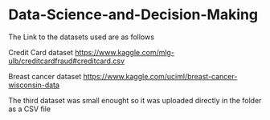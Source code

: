 # Data-Science-and-Decision-Making

The Link to the datasets used are as follows

Credit Card dataset
https://www.kaggle.com/mlg-ulb/creditcardfraud#creditcard.csv

Breast cancer dataset
https://www.kaggle.com/uciml/breast-cancer-wisconsin-data

The third dataset was small enought so it was uploaded directly in the folder as a CSV file

